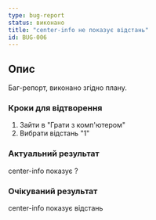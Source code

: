```yaml
---
type: bug-report
status: виконано
title: "center-info не показує відстань"
id: BUG-006
---
```


## Опис
Баг-репорт, виконано згідно плану.

### Кроки для відтворення
1. Зайти в "Грати з комп'ютером"
2. Вибрати відстань "1"

### Актуальний результат
center-info показує ?

### Очікуваний результат
center-info показує відстань
